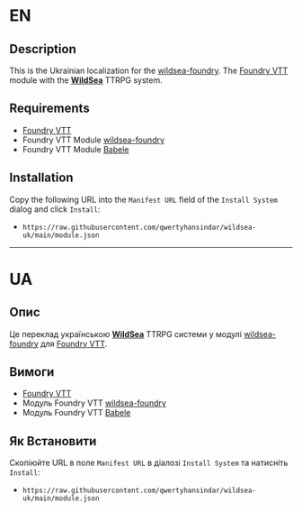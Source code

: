 # EN
## Description
This is the Ukrainian localization for the  [wildsea-foundry](https://gitlab.com/pacosgrove1/wildsea-foundry). The [Foundry VTT](https://foundryvtt.com/) module with the **[WildSea](https://thewildsea.co.uk/)** TTRPG system.

## Requirements
- [Foundry VTT](https://foundryvtt.com/)
- Foundry VTT Module [wildsea-foundry](https://gitlab.com/pacosgrove1/wildsea-foundry)
- Foundry VTT Module [Babele](https://gitlab.com/riccisi/foundryvtt-babele)

## Installation
Copy the following URL into the `Manifest URL` field of the `Install System` dialog and click `Install`:
- `https://raw.githubusercontent.com/qwertyhansindar/wildsea-uk/main/module.json`

---

# UA
## Опис
Це переклад українською **[WildSea](https://thewildsea.co.uk/)** TTRPG системи у модулі [wildsea-foundry](https://gitlab.com/pacosgrove1/wildsea-foundry) для [Foundry VTT](https://foundryvtt.com/).

## Вимоги
- [Foundry VTT](https://foundryvtt.com/)
- Модуль Foundry VTT [wildsea-foundry](https://gitlab.com/pacosgrove1/wildsea-foundry)
- Модуль Foundry VTT [Babele](https://gitlab.com/riccisi/foundryvtt-babele)

## Як Встановити
Скопіюйте URL в поле `Manifest URL` в діалозі `Install System` та натисніть `Install`:
- `https://raw.githubusercontent.com/qwertyhansindar/wildsea-uk/main/module.json`